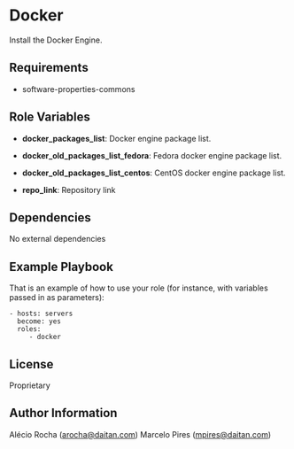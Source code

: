 Docker
=========

Install the Docker Engine.

Requirements
------------

- software-properties-commons

Role Variables
--------------

- **docker_packages_list**: Docker engine package list.

- **docker_old_packages_list_fedora**: Fedora docker engine package list.

- **docker_old_packages_list_centos**: CentOS docker engine package list.

- **repo_link**: Repository link

Dependencies
------------

No external dependencies

Example Playbook
----------------

That is an example of how to use your role (for instance, with variables passed in as parameters):

    - hosts: servers
      become: yes
      roles:
         - docker

License
-------

Proprietary

Author Information
------------------

Alécio Rocha (arocha@daitan.com)
Marcelo Pires (mpires@daitan.com)
